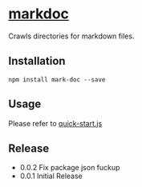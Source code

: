 [markdoc](https://www.npmjs.com/package/mark-doc)
=======

Crawls directories for markdown files.

## Installation

    npm install mark-doc --save

## Usage

Please refer to [quick-start.js](https://github.com/ralphsaunders/mark-doc/blob/master/quick-start.js)

## Release

* 0.0.2 Fix package json fuckup
* 0.0.1 Initial Release
